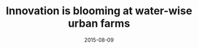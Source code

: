 ---
layout: post
title:  "Innovation is blooming at water-wise urban farms"
date:   2015-08-09 
link: http://www.latimes.com/local/california/la-me-urban-farming-drought-20150810-story.html
type: link
---